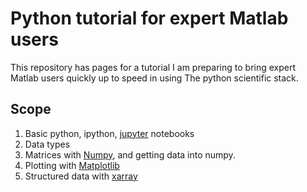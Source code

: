 # Python tutorial for expert Matlab users

This repository has pages for a tutorial I am preparing to bring expert Matlab 
users quickly up to speed in using The python scientific stack.

## Scope
1. Basic python, ipython, [jupyter](https://jupyter.org) notebooks
2. Data types
3. Matrices with [Numpy](https://numpy.org), and getting data into numpy.
4. Plotting with [Matplotlib](https://matplotlib.org)
5. Structured data with [xarray](https://http://xarray.pydata.org/)